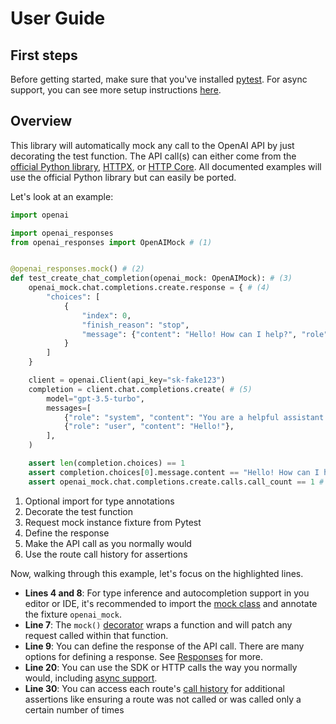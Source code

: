 # User Guide

## First steps

Before getting started, make sure that you've installed [pytest](https://pytest.org/en/7.0.x/contents.html). For async support, you can see more setup instructions [here](async.md).

## Overview

This library will automatically mock any call to the OpenAI API by just decorating the test function. The API call(s) can either come from the [official Python library](https://github.com/openai/openai-python), [HTTPX](https://www.python-httpx.org), or [HTTP Core](https://www.encode.io/httpcore). All documented examples will use the official Python library but can easily be ported.

Let's look at an example:

```python linenums="1" hl_lines="4 7 8 9 20 30"
import openai

import openai_responses
from openai_responses import OpenAIMock # (1)


@openai_responses.mock() # (2)
def test_create_chat_completion(openai_mock: OpenAIMock): # (3)
    openai_mock.chat.completions.create.response = { # (4)
        "choices": [
            {
                "index": 0,
                "finish_reason": "stop",
                "message": {"content": "Hello! How can I help?", "role": "assistant"},
            }
        ]
    }

    client = openai.Client(api_key="sk-fake123")
    completion = client.chat.completions.create( # (5)
        model="gpt-3.5-turbo",
        messages=[
            {"role": "system", "content": "You are a helpful assistant."},
            {"role": "user", "content": "Hello!"},
        ],
    )

    assert len(completion.choices) == 1
    assert completion.choices[0].message.content == "Hello! How can I help?"
    assert openai_mock.chat.completions.create.calls.call_count == 1 # (6)
```

1. Optional import for type annotations
2. Decorate the test function
3. Request mock instance fixture from Pytest
4. Define the response
5. Make the API call as you normally would
6. Use the route call history for assertions

Now, walking through this example, let's focus on the highlighted lines.

- **Lines 4 and 8**: For type inference and autocompletion support in you editor or IDE, it's recommended to import the [mock class](mock.md) and annotate the fixture `openai_mock`.
- **Line 7**: The `mock()` [decorator](decorator.md) wraps a function and will patch any request called within that function.
- **Line 9**: You can define the response of the API call. There are many options for defining a response. See [Responses](responses.md) for more.
- **Line 20**: You can use the SDK or HTTP calls the way you normally would, including [async support](async.md).
- **Line 30**: You can access each route's [call history](mock.md#call-history) for additional assertions like ensuring a route was not called or was called only a certain number of times
